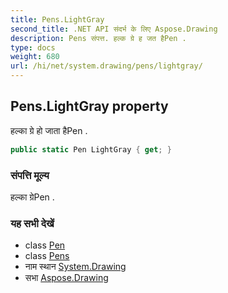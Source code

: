 ```yaml
---
title: Pens.LightGray
second_title: .NET API संदर्भ के लिए Aspose.Drawing
description: Pens संपत्त. हल्क ग्रे ह जत हैPen .
type: docs
weight: 680
url: /hi/net/system.drawing/pens/lightgray/
---
```

## Pens.LightGray property

हल्का ग्रे हो जाता हैPen .

```csharp
public static Pen LightGray { get; }
```

### संपत्ति मूल्य

हल्का ग्रेPen .

### यह सभी देखें

* class [Pen](../../pen/)
* class [Pens](../)
* नाम स्थान [System.Drawing](../../pens/)
* सभा [Aspose.Drawing](../../../)


